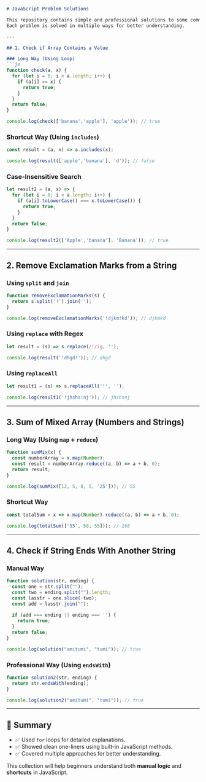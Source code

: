 
````markdown
# JavaScript Problem Solutions

This repository contains simple and professional solutions to some common JavaScript problems.  
Each problem is solved in multiple ways for better understanding.

---

## 1. Check if Array Contains a Value

### Long Way (Using Loop)
```js
function check(a, x) {
  for (let i = 0; i < a.length; i++) {
    if (a[i] == x) {
      return true;
    }
  }
  return false;
}

console.log(check(['banana','apple'], 'apple')); // true
````

### Shortcut Way (Using `includes`)

```js
const result = (a, x) => a.includes(x);

console.log(result(['apple','banana'], 'd')); // false
```

### Case-Insensitive Search

```js
let result2 = (a, x) => {
  for (let i = 0; i < a.length; i++) {
    if (a[i].toLowerCase() === x.toLowerCase()) {
      return true;
    }
  }
  return false;
}

console.log(result2(['Apple','banana'], 'Banana')); // true
```

---

## 2. Remove Exclamation Marks from a String

### Using `split` and `join`

```js
function removeExclamationMarks(s) {
  return s.split('!').join('');
}

console.log(removeExclamationMarks('!djkm!kd')); // djkmkd
```

### Using `replace` with Regex

```js
let result = (s) => s.replace(/!/ig, '');

console.log(result('!dhgd!')); // dhgd
```

### Using `replaceAll`

```js
let result1 = (s) => s.replaceAll('!', '');

console.log(result1('!jhshs!nj')); // jhshsnj
```

---

## 3. Sum of Mixed Array (Numbers and Strings)

### Long Way (Using `map` + `reduce`)

```js
function sumMix(x) {
  const numberArray = x.map(Number);
  const result = numberArray.reduce((a, b) => a + b, 0);
  return result;
}

console.log(sumMix([12, 5, 8, 5, '25'])); // 55
```

### Shortcut Way

```js
const totalSum = x => x.map(Number).reduce((a, b) => a + b, 0);

console.log(totalSum(['55', 58, 55])); // 168
```

---

## 4. Check if String Ends With Another String

### Manual Way

```js
function solution(str, ending) {
  const one = str.split("");
  const two = ending.split("").length;
  const lasstr = one.slice(-two);
  const add = lasstr.join("");
  
  if (add === ending || ending === '') {
    return true;
  }
  return false;
}

console.log(solution("amitumi", "tumi")); // true
```

### Professional Way (Using `endsWith`)

```js
function solution2(str, ending) {
  return str.endsWith(ending);
}

console.log(solution2("amitumi", "tumi")); // true
```

---

## 📝 Summary

* ✅ Used `for` loops for detailed explanations.
* ✅ Showed clean one-liners using built-in JavaScript methods.
* ✅ Covered multiple approaches for better understanding.

This collection will help beginners understand both **manual logic** and **shortcuts** in JavaScript.

```
